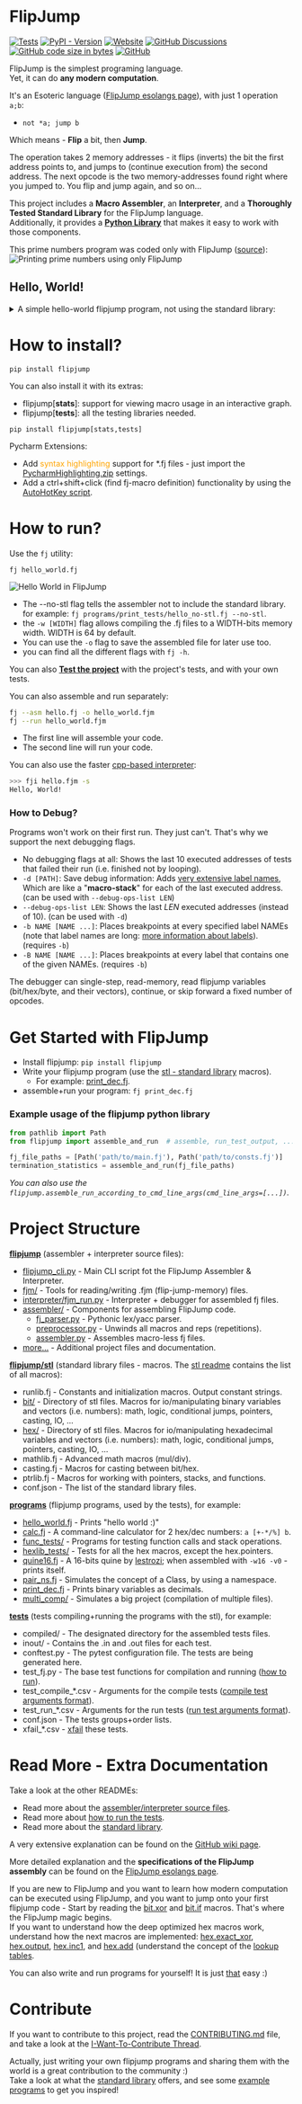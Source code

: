 # FlipJump

[![Tests](https://github.com/tomhea/flip-jump/actions/workflows/tests.yml/badge.svg)](https://github.com/tomhea/flip-jump/actions/workflows/tests.yml)
[![PyPI - Version](https://img.shields.io/pypi/v/flipjump)](https://pypi.org/project/flipjump/)
[![Website](https://img.shields.io/website?down_color=red&down_message=down&up_message=up&url=https%3A%2F%2Fesolangs.org%2Fwiki%2FFlipJump)](https://esolangs.org/wiki/FlipJump)
[![GitHub Discussions](https://img.shields.io/github/discussions/tomhea/flip-jump)](https://github.com/tomhea/flip-jump/discussions)
[![GitHub code size in bytes](https://img.shields.io/github/languages/code-size/tomhea/flip-jump)](https://github.com/tomhea/flip-jump#project-structure)
[![GitHub](https://img.shields.io/github/license/tomhea/flip-jump)](LICENSE)

FlipJump is the simplest programing language.  
Yet, it can do **any modern computation**.

It's an Esoteric language ([FlipJump esolangs page](https://esolangs.org/wiki/FlipJump)), with just 1 operation `a;b`:  
- `not *a; jump b`

Which means - **Flip** a bit, then **Jump**.

The operation takes 2 memory addresses - it flips (inverts) the bit the first address points to, and jumps to (continue execution from) the second address. The next opcode is the two memory-addresses found right where you jumped to. You flip and jump again, and so on...  


This project includes a **Macro Assembler**, an **Interpreter**, and a **Thoroughly Tested Standard Library** for the FlipJump language.  
Additionally, it provides a [**Python Library**](https://pypi.org/project/flipjump/) that makes it easy to work with those components.

This prime numbers program was coded only with FlipJump ([source](programs/prime_sieve.fj)):
![Printing prime numbers using only FlipJump](resources/prime_sieve.gif)

## Hello, World!

<details>
  <summary>A simple hello-world flipjump program, not using the standard library:</summary>
(jump to the source code)

```c
// define macros that will be used later

// this macro exports the "IO" label to be a global label
def startup @ code_start > IO  {
    ;code_start
  IO:
    ;0              // the second op is reserved for Input/Output.
  code_start:
}

// this macro gets one parameter "bit", and uses the global label "IO".
def output_bit bit < IO {
    IO + bit;       // flipping IO+0 outputs 0; flipping IO+1 outputs 1.
}
def output_char ascii {
    // the next line will be unwinded into 8 output_bit macro-uses, each with a different parameter
    rep(8, i) output_bit ((ascii>>i)&1)
}

def end_loop @ loop_label {
    loop_label:
    ;loop_label     // a flipjump program finishes on a self loop
}


// The first lines of actual code:

    startup
    
    output_char 'H'
    output_char 'e'
    output_char 'l'
    output_char 'l'
    output_char 'o'
    output_char ','
    output_char ' '
    
    output_char 'W'
    output_char 'o'
    output_char 'r'
    output_char 'l'
    output_char 'd'
    output_char '!'
    
    end_loop

```

The source code can be found here: [hello_no-stl.fj](programs/print_tests/hello_no-stl.fj).

The FlipJump assembly supports a ```"Hello, World!"``` syntax for initializing a variable with a string value.
Look at the [hello_world.fj](programs/print_tests/hello_world.fj) program for more info.

Note that all of these macros are already implemented in the standard library (all in [runlib.fj](flipjump/stl/runlib.fj)):
- startup
- end_loop     (loop)
- output_char
- output       (for printing string consts, e.g. output "Hello, World!")
</details>


# How to install?

```shell
pip install flipjump
```

You can also install it with its extras:
- flipjump[**stats**]: support for viewing macro usage in an interactive graph.
- flipjump[**tests**]: all the testing libraries needed.
```shell
pip install flipjump[stats,tests]
```


Pycharm Extensions:
- Add <span style="color:orange">syntax highlighting</span> support for *.fj files - just import the [PycharmHighlighting.zip](ide-extensions/pycharm/PycharmHighlighting.zip) settings.
- Add a ctrl+shift+click (find fj-macro definition) functionality by using the [AutoHotKey script](ide-extensions/pycharm/fj-pycharm-def-finder.ahk).

# How to run?

Use the `fj` utility:
```shell
fj hello_world.fj
```

![Hello World in FlipJump](resources/hello.gif)

  - The --no-stl flag tells the assembler not to include the standard library. for example: `fj programs/print_tests/hello_no-stl.fj --no-stl`.
  - the `-w [WIDTH]` flag allows compiling the .fj files to a WIDTH-bits memory width. WIDTH is 64 by default.
  - You can use the `-o` flag to save the assembled file for later use too.
  - you can find all the different flags with `fj -h`.

You can also **[Test the project](tests/README.md#run-the-tests)** with the project's tests, and with your own tests.

You can also assemble and run separately:

```bash
fj --asm hello.fj -o hello_world.fjm
fj --run hello_world.fjm
```

- The first line will assemble your code.
- The second line will run your code.

You can also use the faster [cpp-based interpreter](https://github.com/tomhea/fji-cpp):

```bash
>>> fji hello.fjm -s
Hello, World!
```

### How to Debug?
Programs won't work on their first run. They just can't. That's why we support the next debugging flags.

- No debugging flags at all: Shows the last 10 executed addresses of tests that failed their run (i.e. finished not by looping). 
- `-d [PATH]`: Save debug information: Adds [very extensive label names](tests/README.md#example-label-name-youll-get-with-using---debuginfo-len), Which are like a "**macro-stack**" for each of the last executed address. (can be used with `--debug-ops-list LEN`)
- `--debug-ops-list LEN`: Shows the last _LEN_ executed addresses (instead of 10). (can be used with `-d`)
- `-b NAME [NAME ...]`: Places breakpoints at every specified label NAMEs (note that label names are long: [more information about labels](flipjump/README.md#generated-label-names)). (requires `-b`)
- `-B NAME [NAME ...]`: Places breakpoints at every label that contains one of the given NAMEs. (requires `-b`)

The debugger can single-step, read-memory, read flipjump variables (bit/hex/byte, and their vectors), continue, or skip forward a fixed number of opcodes.

# Get Started with FlipJump
- Install flipjump: `pip install flipjump`
- Write your flipjump program (use the [stl - standard library](flipjump/stl/README.md) macros).
  - For example: [print_dec.fj](programs/print_tests/print_dec.fj).
- assemble+run your program: `fj print_dec.fj`

### Example usage of the flipjump python library
```python
from pathlib import Path
from flipjump import assemble_and_run  # assemble, run_test_output, ...

fj_file_paths = [Path('path/to/main.fj'), Path('path/to/consts.fj')]
termination_statistics = assemble_and_run(fj_file_paths)
```

_You can also use the `flipjump.assemble_run_according_to_cmd_line_args(cmd_line_args=[...])`._


# Project Structure

**[flipjump](flipjump/README.md)** (assembler + interpreter source files):
  - [flipjump_cli.py](flipjump/flipjump_cli.py) - Main CLI script fot the FlipJump Assembler & Interpreter.
  - [fjm/](flipjump/fjm) - Tools for reading/writing .fjm (flip-jump-memory) files.
  - [interpreter/fjm_run.py](flipjump/interpretter/fjm_run.py) - Interpreter + debugger for assembled fj files.
  - [assembler/](flipjump/assembler) - Components for assembling FlipJump code.
    - [fj_parser.py](flipjump/assembler/fj_parser.py) - Pythonic lex/yacc parser.
    - [preprocessor.py](flipjump/assembler/preprocessor.py) - Unwinds all macros and reps (repetitions).
    - [assembler.py](flipjump/assembler/assembler.py) - Assembles macro-less fj files.
  - [more...](flipjump/README.md) - Additional project files and documentation.

**[flipjump/stl](flipjump/stl/README.md)** (standard library files - macros. The [stl readme](flipjump/stl/README.md#the-files) contains the list of all macros):
  - runlib.fj - Constants and initialization macros. Output constant strings.
  - [bit/](flipjump/stl/README.md#bit) - Directory of stl files. Macros for io/manipulating binary variables and vectors (i.e. numbers): math, logic, conditional jumps, pointers, casting, IO, ...
  - [hex/](flipjump/stl/README.md#hex) - Directory of stl files. Macros for io/manipulating hexadecimal variables and vectors (i.e. numbers): math, logic, conditional jumps, pointers, casting, IO, ...
  - mathlib.fj - Advanced math macros (mul/div).
  - casting.fj - Macros for casting between bit/hex.
  - ptrlib.fj - Macros for working with pointers, stacks, and functions.
  - conf.json - The list of the standard library files.

**[programs](programs)** (flipjump programs, used by the tests), for example:
  - [hello_world.fj](programs/print_tests/hello_world.fj) - Prints "hello world :)"
  - [calc.fj](programs/calc.fj) - A command-line calculator for 2 hex/dec numbers: ```a [+-*/%] b```.
  - [func_tests/](programs/func_tests) - Programs for testing function calls and stack operations.
  - [hexlib_tests/](programs/hexlib_tests) - Tests for all the hex macros, except the hex.pointers.
  - [quine16.fj](programs/quine16.fj) - A 16-bits quine by [lestrozi](https://github.com/lestrozi); when assembled with `-w16 -v0` - prints itself.
  - [pair_ns.fj](programs/concept_checks/pair_ns.fj) - Simulates the concept of a Class, by using a namespace.
  - [print_dec.fj](programs/print_tests/print_dec.fj) - Prints binary variables as decimals.
  - [multi_comp/](programs/multi_comp) - Simulates a big project (compilation of multiple files).

**[tests](tests/README.md)** (tests compiling+running the programs with the stl), for example:
  - compiled/ - The designated directory for the assembled tests files.
  - inout/ - Contains the .in and .out files for each test.
  - conftest.py - The pytest configuration file. The tests are being generated here.
  - test_fj.py - The base test functions for compilation and running ([how to run](tests/README.md#run-the-tests)).
  - test_compile_*.csv - Arguments for the compile tests ([compile test arguments format](tests/README.md#compile-csvs-format)).
  - test_run_*.csv - Arguments for the run tests ([run test arguments format](tests/README.md#run-csvs-format)).
  - conf.json - The tests groups+order lists.
  - xfail_*.csv - [xfail](https://docs.pytest.org/en/7.1.x/how-to/skipping.html#xfail-mark-test-functions-as-expected-to-fail) these tests.


# Read More - Extra Documentation

Take a look at the other READMEs:
* Read more about the [assembler/interpreter source files](flipjump/README.md).    
* Read more about [how to run the tests](tests/README.md).
* Read more about the [standard library](flipjump/stl/README.md).

A very extensive explanation can be found on the [GitHub wiki page](https://github.com/tomhea/flip-jump/wiki/Learn-FlipJump).

More detailed explanation and the **specifications of the FlipJump assembly** can be found on the [FlipJump esolangs page](https://esolangs.org/wiki/FlipJump).

If you are new to FlipJump and you want to learn how modern computation can be executed using FlipJump, and you want to jump onto your first flipjump code - Start by reading the [bit.xor](flipjump/stl/bit/logics.fj) and [bit.if](flipjump/stl/bit/cond_jumps.fj) macros. That's where the FlipJump magic begins.  
If you want to understand how the deep optimized hex macros work, understand how the next macros are implemented: [hex.exact_xor](flipjump/stl/hex/logics.fj), [hex.output](flipjump/stl/hex/output.fj), [hex.inc1](flipjump/stl/hex/math_basic.fj), and [hex.add](flipjump/stl/hex/math.fj) (understand the concept of the [lookup tables](https://esolangs.org/wiki/FlipJump#Lookup_Tables).

You can also write and run programs for yourself! It is just [that](README.md#how-to-run) easy :)


# Contribute

If you want to contribute to this project, read the [CONTRIBUTING.md](CONTRIBUTING.md) file, and take a look at the [I-Want-To-Contribute Thread](https://github.com/tomhea/flip-jump/discussions/148).

Actually, just writing your own flipjump programs and sharing them with the world is a great contribution to the community :)  
Take a look at what the [standard library](flipjump/stl/README.md) offers, and see some [example programs](programs) to get you inspired!
